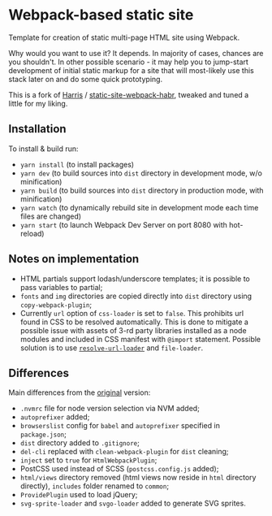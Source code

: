 Webpack-based static site
=========================

Template for creation of static multi-page HTML site using Webpack.

Why would you want to use it? It depends. In majority of cases, chances are you shouldn't. In other possible scenario - it may help you to jump-start development of initial static markup for a site that will most-likely use this stack later on and do some quick prototyping.

This is a fork of [Harris](https://github.com/Harrix) / [static-site-webpack-habr](https://github.com/Harrix/static-site-webpack-habr), tweaked and tuned a little for my liking.

Installation
------------

To install & build run:
* `yarn install` (to install packages)
* `yarn dev` (to build sources into `dist` directory in development mode, w/o minification)
* `yarn build` (to build sources into `dist` directory in production mode, with minification)
* `yarn watch` (to dynamically rebuild site in development mode each time files are changed)
* `yarn start` (to launch Webpack Dev Server on port 8080 with hot-reload)

Notes on implementation
-----------------------

* HTML partials support lodash/underscore templates; it is possible to pass variables to partial;
* `fonts` and `img` directories are copied directly into `dist` directory using `copy-webpack-plugin`;
* Currently `url` option of `css-loader` is set to `false`. This prohibits url found in CSS to be resolved automatically. This is done to mitigate a possible issue with assets of 3-rd party libraries installed as a node modules and included in CSS manifest with `@import` statement. Possible solution is to use [`resolve-url-loader`](https://github.com/bholloway/resolve-url-loader) and `file-loader`.

Differences
-----------

Main differences from the [original](https://github.com/Harrix/static-site-webpack-habr) version:

* `.nvmrc` file for node version selection via NVM added;
* `autoprefixer` added;
* `browserslist` config for `babel` and `autoprefixer` specified in `package.json`;
* `dist` directory added to `.gitignore`;
* `del-cli` replaced with `clean-webpack-plugin` for `dist` cleaning;
* `inject` set to `true` for `HtmlWebpackPlugin`;
* PostCSS used instead of SCSS (`postcss.config.js` added);
* `html/views` directory removed (html views now reside in `html` directory directly), `includes` folder renamed to `common`;
* `ProvidePlugin` used to load jQuery;
* `svg-sprite-loader` and `svgo-loader` added to generate SVG sprites.
